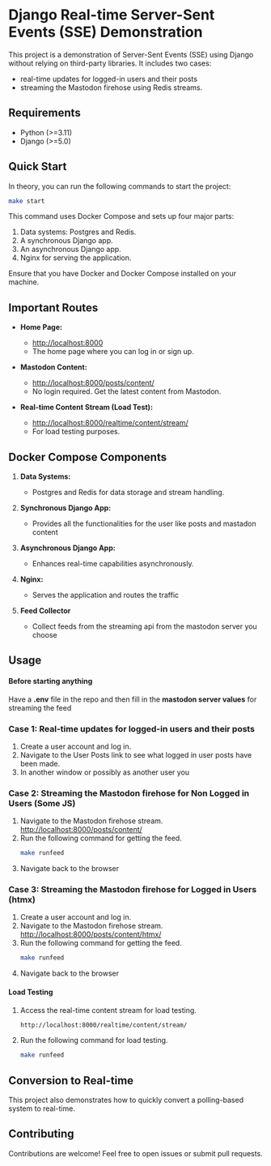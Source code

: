 # Django Real-time Server-Sent Events (SSE) Demonstration

This project is a demonstration of Server-Sent Events (SSE) using Django without relying on third-party libraries. It includes two cases:
* real-time updates for logged-in users and their posts
* streaming the Mastodon firehose using Redis streams.

## Requirements

- Python (>=3.11)
- Django (>=5.0)

## Quick Start

In theory, you can run the following commands to start the project:

```bash
make start
```

This command uses Docker Compose and sets up four major parts:

1. Data systems: Postgres and Redis.
2. A synchronous Django app.
3. An asynchronous Django app.
4. Nginx for serving the application.

Ensure that you have Docker and Docker Compose installed on your machine.

## Important Routes

- **Home Page:**
  - [http://localhost:8000](http://localhost:8000)
  - The home page where you can log in or sign up.

- **Mastodon Content:**
  - [http://localhost:8000/posts/content/](http://localhost:8000/posts/content/)
  - No login required. Get the latest content from Mastodon.

- **Real-time Content Stream (Load Test):**
  - [http://localhost:8000/realtime/content/stream/](http://localhost:8000/realtime/content/stream/)
  - For load testing purposes.

## Docker Compose Components

1. **Data Systems:**
   - Postgres and Redis for data storage and stream handling.

2. **Synchronous Django App:**
   - Provides all the functionalities for the user like posts and mastadon content

3. **Asynchronous Django App:**
   - Enhances real-time capabilities asynchronously.

4. **Nginx:**
   - Serves the application and routes the traffic

5. **Feed Collector**
   - Collect feeds from the streaming api from the mastodon server you choose

## Usage


#### Before starting anything

Have a **.env** file in the repo and then fill in the **mastodon server values** for streaming the feed

### Case 1: Real-time updates for logged-in users and their posts

1. Create a user account and log in.
2. Navigate to the User Posts link to see what logged in user posts have been made.
3. In another window or possibly as another user you 

### Case 2: Streaming the Mastodon firehose for Non Logged in Users (Some JS)

1. Navigate to the Mastodon firehose stream.
  [http://localhost:8000/posts/content/](http://localhost:8000/posts/content/)
2. Run the following command for getting the feed.
   ```bash
   make runfeed
   ```
3. Navigate back to the browser

### Case 3: Streaming the Mastodon firehose for Logged in Users (htmx)

1. Create a user account and log in.
2. Navigate to the Mastodon firehose stream.
  [http://localhost:8000/posts/content/htmx/](http://localhost:8000/posts/content/htmx/)
2. Run the following command for getting the feed.
   ```bash
   make runfeed
   ```
3. Navigate back to the browser

#### Load Testing

1. Access the real-time content stream for load testing.
   ```bash
   http://localhost:8000/realtime/content/stream/
   ```
2. Run the following command for load testing.
   ```bash
   make runfeed
   ```

## Conversion to Real-time

This project also demonstrates how to quickly convert a polling-based system to real-time.

## Contributing

Contributions are welcome! Feel free to open issues or submit pull requests.
